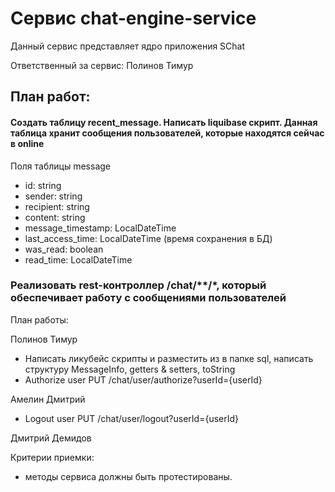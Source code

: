 # Сервис chat-engine-service

Данный сервис представляет ядро приложения SChat

Ответственный за сервис: Полинов Тимур

## План работ:

#### Создать таблицу recent_message. Написать liquibase скрипт. Данная таблица хранит сообщения пользователей, которые находятся сейчас в online

Поля таблицы message

  * id: string
  * sender: string
  * recipient: string
  * content: string
  * message_timestamp: LocalDateTime
  * last_access_time: LocalDateTime (время сохранения в БД)
  * was_read: boolean
  * read_time: LocalDateTime

### Реализовать rest-контроллер /chat/**/*, который обеспечивает работу с сообщениями пользователей

План работы:

Полинов Тимур
 - Написать ликубейс скрипты и разместить из в папке sql, написать структуру MessageInfo, getters & setters, toString
 - Authorize user PUT /chat/user/authorize?userId={userId}

Амелин Дмитрий
 - Logout user PUT /chat/user/logout?userId={userId}

Дмитрий Демидов

Критерии приемки:
- методы сервиса должны быть протестированы.